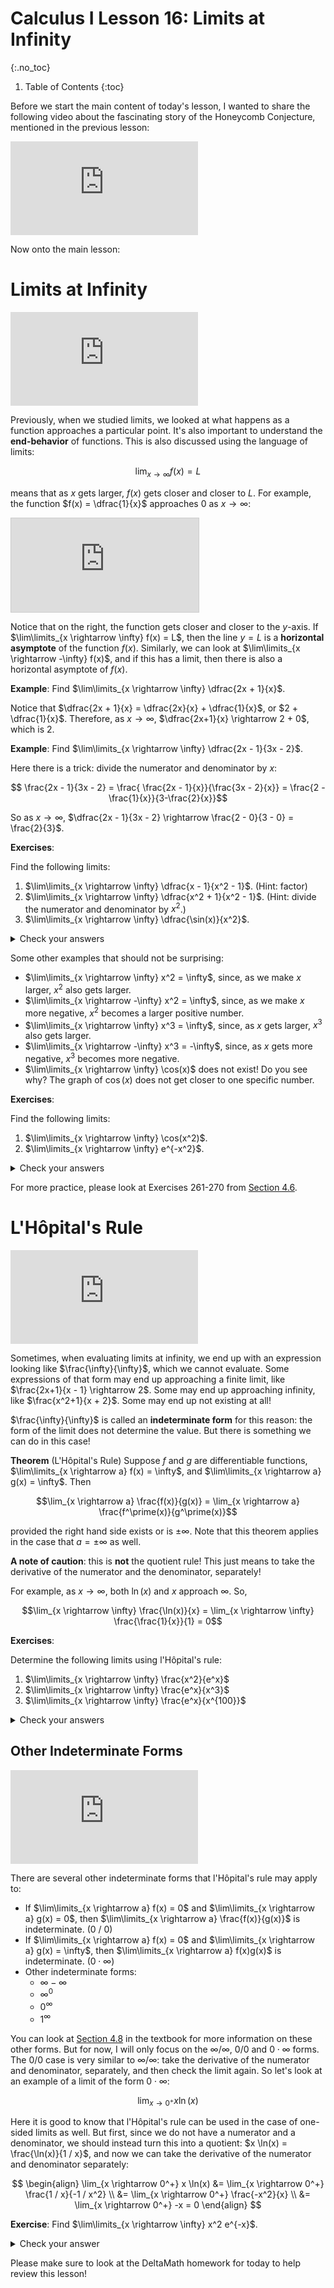 # Calculus I Lesson 16: Limits at Infinity
{:.no_toc}

1. Table of Contents
{:toc}

Before we start the main content of today's lesson, I wanted to share the following video about the fascinating story of the Honeycomb Conjecture, mentioned in the previous lesson:

<div class="youtube-container">
<iframe src="https://www.youtube.com/embed/kxDEcODUEP0" frameborder="0" allow="accelerometer; autoplay; clipboard-write; encrypted-media; gyroscope; picture-in-picture" allowfullscreen></iframe>
</div>

Now onto the main lesson:

# Limits at Infinity

<div class="youtube-container">
  <iframe src="https://www.youtube.com/embed/akLxk16USSw" frameborder="0" allow="accelerometer; autoplay; clipboard-write; encrypted-media; gyroscope; picture-in-picture" allowfullscreen></iframe>
</div>

Previously, when we studied limits, we looked at what happens as a function approaches a particular point. It's also important to understand the **end-behavior** of functions. This is also discussed using the language of limits:

$$\lim_{x \rightarrow \infty} f(x) = L$$

means that as $x$ gets larger, $f(x)$ gets closer and closer to $L$. For example, the function $f(x) = \dfrac{1}{x}$ approaches $0$ as $x \rightarrow \infty$:

<div class="desmos-container">
    <iframe src="https://www.desmos.com/calculator/jhjv7cc8mh?embed"  style="border: 1px solid #ccc" frameborder=0></iframe>
</div>

Notice that on the right, the function gets closer and closer to the $y$-axis. If $\lim\limits_{x \rightarrow \infty} f(x) = L$, then the line $y = L$ is a **horizontal asymptote** of the function $f(x)$. Similarly, we can look at $\lim\limits_{x \rightarrow -\infty} f(x)$, and if this has a limit, then there is also a horizontal asymptote of $f(x)$.

**Example**: Find $\lim\limits_{x \rightarrow \infty} \dfrac{2x + 1}{x}$.

Notice that $\dfrac{2x + 1}{x} = \dfrac{2x}{x} + \dfrac{1}{x}$, or $2 + \dfrac{1}{x}$. Therefore, as $x \rightarrow \infty$, $\dfrac{2x+1}{x} \rightarrow 2 + 0$, which is $2$.

**Example**: Find $\lim\limits_{x \rightarrow \infty} \dfrac{2x - 1}{3x - 2}$.

Here there is a trick: divide the numerator and denominator by $x$:

$$ \frac{2x - 1}{3x - 2} = \frac{ \frac{2x - 1}{x}}{\frac{3x - 2}{x}} = \frac{2 - \frac{1}{x}}{3-\frac{2}{x}}$$

So as $x \rightarrow \infty$, $\dfrac{2x - 1}{3x - 2} \rightarrow \frac{2 - 0}{3 - 0} = \frac{2}{3}$.

**Exercises**:

Find the following limits:

1. $\lim\limits_{x \rightarrow \infty} \dfrac{x - 1}{x^2 - 1}$. (Hint: factor)
2. $\lim\limits_{x \rightarrow \infty} \dfrac{x^2 + 1}{x^2 - 1}$. (Hint: divide the numerator and denominator by $x^2$.)
3. $\lim\limits_{x \rightarrow \infty} \dfrac{\sin(x)}{x^2}$.

<details>
    <summary>Check your answers</summary>
    <ol>
        <li>$\dfrac{x-1}{(x+1)(x-1)}=\dfrac{1}{x+1}$. As $x \rightarrow \infty$, this approaches 0.</li>
        <li>$\dfrac{x^2+1}{x^2 - 1} = \dfrac{1 + \frac{1}{x^2}}{1 - \frac{1}{x^2}}$. As $x \rightarrow \infty$, this appraoches $1$.</li>
        <li>Notice that $\|\sin(x)\| \leq 1$. That means, for every $x$, $-\frac{1}{x^2} \leq \frac{\sin(x)}{x^2} \leq \frac{1}{x^2}$. As $x \rightarrow 0$, $\frac{1}{x^2}$ and $-\frac{1}{x^2}$ both approach 0, and so the Squeeze Theorem implies that this function approaches 0 as well.</li>
    </ol>
</details>

Some other examples that should not be surprising:

* $\lim\limits_{x \rightarrow \infty} x^2 = \infty$, since, as we make $x$ larger, $x^2$ also gets larger.
* $\lim\limits_{x \rightarrow -\infty} x^2 = \infty$, since, as we make $x$ more negative, $x^2$ becomes a larger positive number.
* $\lim\limits_{x \rightarrow \infty} x^3 = \infty$, since, as $x$ gets larger, $x^3$ also gets larger.
* $\lim\limits_{x \rightarrow -\infty} x^3 = -\infty$, since, as $x$ gets more negative, $x^3$ becomes more negative.
* $\lim\limits_{x \rightarrow \infty} \cos(x)$ does not exist! Do you see why? The graph of $\cos(x)$ does not get closer to one specific number.


**Exercises**:

Find the following limits:

1. $\lim\limits_{x \rightarrow \infty} \cos(x^2)$.
2. $\lim\limits_{x \rightarrow \infty} e^{-x^2}$.

<details>
    <summary>Check your answers</summary>
    <ol>
        <li>DNE. Since $\cos$ oscillates between $-1$ and $1$, even as $x \rightarrow \infty$, $\cos(x^2)$ does not settle down to one particular number.</li>
        <li>0. Notice that as $x \rightarrow \infty$, $-x^2 \rightarrow -\infty$. So the exponent approaches $-\infty$. As $y \rightarrow -\infty$, $e^y \rightarrow 0$, so that means $e^{-x^2} \rightarrow 0$.</li>
    </ol>
</details>

For more practice, please look at Exercises 261-270 from [Section 4.6](https://openstax.org/books/calculus-volume-1/pages/4-6-limits-at-infinity-and-asymptotes).

# L'Hôpital's Rule

<div class="youtube-container">
<iframe src="https://www.youtube.com/embed/SXlb5WuHlPE" frameborder="0" allow="accelerometer; autoplay; clipboard-write; encrypted-media; gyroscope; picture-in-picture" allowfullscreen></iframe>
</div>

Sometimes, when evaluating limits at infinity, we end up with an expression looking like $\frac{\infty}{\infty}$, which we cannot evaluate. Some expressions of that form may end up approaching a finite limit, like $\frac{2x+1}{x - 1} \rightarrow 2$. Some may end up approaching infinity, like $\frac{x^2+1}{x + 2}$. Some may end up not existing at all!

$\frac{\infty}{\infty}$ is called an **indeterminate form** for this reason: the form of the limit does not determine the value. But there is something we can do in this case!

**Theorem** (L'Hôpital's Rule) Suppose $f$ and $g$ are differentiable functions, $\lim\limits_{x \rightarrow a} f(x) = \infty$, and $\lim\limits_{x \rightarrow a} g(x) = \infty$. Then

$$\lim_{x \rightarrow a} \frac{f(x)}{g(x)} = \lim_{x \rightarrow a} \frac{f^\prime(x)}{g^\prime(x)}$$

provided the right hand side exists or is $\pm \infty$. Note that this theorem applies in the case that $a = \pm \infty$ as well.

**A note of caution**: this is **not** the quotient rule! This just means to take the derivative of the numerator and the denominator, separately!

For example, as $x \rightarrow \infty$, both $\ln(x)$ and $x$ approach $\infty$. So,

$$\lim_{x \rightarrow \infty} \frac{\ln(x)}{x} = \lim_{x \rightarrow \infty} \frac{\frac{1}{x}}{1} = 0$$

**Exercises**:

Determine the following limits using l'Hôpital's rule:

1. $\lim\limits_{x \rightarrow \infty} \frac{x^2}{e^x}$
2. $\lim\limits_{x \rightarrow \infty} \frac{e^x}{x^3}$
3. $\lim\limits_{x \rightarrow \infty} \frac{e^x}{x^{100}}$

<details>
    <summary>Check your answers</summary>
    <ol>
        <li>Applying l'Hôpital's rule twice, we end up with $\frac{2}{e^x}$, which approaches $0$ as $x \rightarrow \infty$.</li>
        <li>Applying l'Hôpital's rule three times, we end up with $\frac{e^x}{6}$, which approaches $\infty$.</li>
        <li>Notice the pattern: applying l'Hôpital's rule over and over again, eventually the denominator will become a constant, and the numerator will still be $e^x$. $\frac{e^x}{k}$ approaches $\infty$ for any constant $k$.</li>
    </ol>
</details>

## Other Indeterminate Forms

<div class="youtube-container">
  <iframe src="https://www.youtube.com/embed/y8gmBl0l2HI" frameborder="0" allow="accelerometer; autoplay; clipboard-write; encrypted-media; gyroscope; picture-in-picture" allowfullscreen></iframe>
</div>

There are several other indeterminate forms that l'Hôpital's rule may apply to:

* If $\lim\limits_{x \rightarrow a} f(x) = 0$ and $\lim\limits_{x \rightarrow a} g(x) = 0$, then $\lim\limits_{x \rightarrow a} \frac{f(x)}{g(x)}$ is indeterminate. (0 / 0)
* If $\lim\limits_{x \rightarrow a} f(x) = 0$ and $\lim\limits_{x \rightarrow a} g(x) = \infty$, then $\lim\limits_{x \rightarrow a} f(x)g(x)$ is indeterminate. ($0 \cdot \infty$)
* Other indeterminate forms:
    * $\infty - \infty$
    * $\infty^0$
    * $0^{\infty}$
    * $1^{\infty}$

You can look at [Section 4.8](https://openstax.org/books/calculus-volume-1/pages/4-8-lhopitals-rule) in the textbook for more information on these other forms. But for now, I will only focus on the $\infty / \infty$, $0 / 0$ and $0 \cdot \infty$ forms. The $0 / 0$ case is very similar to $\infty / \infty$: take the derivative of the numerator and denominator, separately, and then check the limit again. So let's look at an example of a limit of the form $0 \cdot \infty$:

$$\lim_{x \rightarrow 0^+} x \ln(x)$$

Here it is good to know that l'Hôpital's rule can be used in the case of one-sided limits as well. But first, since we do not have a numerator and a denominator, we should instead turn this into a quotient: $x \ln(x) = \frac{\ln(x)}{1 / x}$, and now we can take the derivative of the numerator and denominator separately:

$$
\begin{align}
\lim_{x \rightarrow 0^+} x \ln(x) &= \lim_{x \rightarrow 0^+} \frac{1 / x}{-1 / x^2} \\
&= \lim_{x \rightarrow 0^+} \frac{-x^2}{x} \\
&= \lim_{x \rightarrow 0^+} -x = 0
\end{align}
$$

**Exercise**: Find $\lim\limits_{x \rightarrow \infty} x^2 e^{-x}$.

<details>
    <summary>Check your answer</summary>
    <p>First notice that as $x \rightarrow \infty$, $x^2 \rightarrow \infty$ and $e^{-x} \rightarrow 0$, so we can apply l'Hopital's rule.</p>
    <p>Re-write $x^2 e^{-x}$ as $\frac{x^2}{e^x}$, and then apply l'Hopital's rule twice. We end up with $\frac{2}{e^x}$, which approaches 0 as $x \rightarrow \infty$.</p>
</details>

Please make sure to look at the DeltaMath homework for today to help review this lesson!

